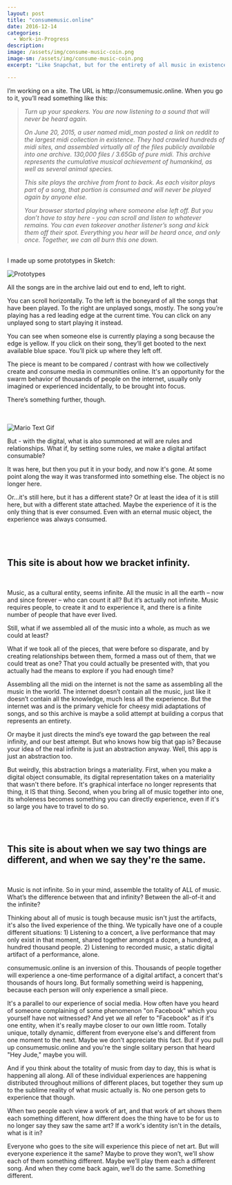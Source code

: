 ```yaml
---
layout: post
title: "consumemusic.online"
date: 2016-12-14
categories:
  - Work-in-Progress
description: 
image: /assets/img/consume-music-coin.png
image-sm: /assets/img/consume-music-coin.png
excerpt: "Like Snapchat, but for the entirety of all music in existence."

---
```


<p class="normal-size">I’m working on a site. The URL is http://consumemusic.online. When you go to it, you’ll read something like this:</p>
  
>*Turn up your speakers. You are now listening to a sound that will never be heard again.*
> 
>*On June 20, 2015, a user named midi_man posted a link on reddit to the largest midi collection in existence. They had crawled hundreds of midi sites, and assembled virtually all of the files publicly available into one archive. 130,000 files / 3.65Gb of pure midi. This archive represents the cumulative musical achievement of humankind, as well as several animal species.*
>
>*This site plays the archive from front to back. As each visitor plays part of a song, that portion is consumed and will never be played again by anyone else.*
>
>*Your browser started playing where someone else left off. But you don’t have to stay here - you can scroll and listen to whatever remains. You can even takeover another listener’s song and kick them off their spot. Everything you hear will be heard once, and only once. Together, we can all burn this one down.*

<br>
I made up some prototypes in Sketch:
<br>

![Prototypes](/assets/img/consume-music-prototypes.png)
<br>


All the songs are in the archive laid out end to end, left to right.

You can scroll horizontally. To the left is the boneyard of all the songs that have been played. To the right are unplayed songs, mostly. The song you’re playing has a red leading edge at the current time. You can click on any unplayed song to start playing it instead. 

You can see when someone else is currently playing a song because the edge is yellow. If you click on their song, they’ll get booted to the next available blue space. You’ll pick up where they left off.

The piece is meant to be compared / contrast with how we collectively create and consume media in communities online. It's an opportunity for the swarm behavior of thousands of people on the internet, usually only imagined or experienced incidentally, to be brought into focus.

There’s something further, though.

<br>
<br>

<img style="max-width: 400px; margin: 0 auto" src="/assets/img/mario.gif" alt="Mario Text Gif">


But - with the digital, what is also summoned at will are rules and relationships. What if, by setting some rules, we make a digital artifact consumable?
 
It was here, but then you put it in your body, and now it's gone. At some point along the way it was transformed into something else. The object is no longer here.

Or...it's still here, but it has a different state? Or at least the idea of it is still here, but with a different state attached. Maybe the experience of it is the only thing that is ever consumed. Even with an eternal music object, the experience was always consumed.
<br>
<br>
<br>
<br>

## This site is about how we bracket infinity.
<br>

Music, as a cultural entity, seems infinite. All the music in all the earth – now and since forever – who can count it all? But it’s actually not infinite. Music requires people, to create it and to experience it, and there is a finite number of people that have ever lived. 

Still, what if we assembled all of the music into a whole, as much as we could at least? 

What if we took all of the pieces, that were before so disparate, and by creating relationships between them, formed a mass out of them, that we could treat as one? That you could actually be presented with, that you actually had the means to explore if you had enough time?

Assembling all the midi on the internet is not the same as assembling all the music in the world. The internet doesn’t contain all the music, just like it doesn’t contain all the knowledge, much less all the experience. But the internet was and is the primary vehicle for cheesy midi adaptations of songs, and so this archive is maybe a solid attempt at building a corpus that represents an entirety. 

Or maybe it just directs the mind’s eye toward the gap between the real infinity, and our best attempt. But who knows how big that gap is? Because your idea of the real infinite is just an abstraction anyway. Well, this app is just an abstraction too.

But weirdly, this abstraction brings a materiality. First, when you make a digital object consumable, its digital representation takes on a materiality that wasn't there before. It's graphical interface no longer represents that thing, it IS that thing. Second, when you bring all of music together into one, its wholeness becomes something you can directly experience, even if it's so large you have to travel to do so.

<br>
<br>

## This site is about when we say two things are different, and when we say they're the same.
<br>

Music is not infinite. So in your mind, assemble the totality of ALL of music. What’s the difference between that and infinity? Between the all-of-it and the infinite?

Thinking about all of music is tough because music isn't just the artifacts, it's also the lived experience of the thing. We typically have one of a couple different situations: 1) Listening to a concert, a live performance that may only exist in that moment, shared together amongst a dozen, a hundred, a hundred thousand people. 2) Listening to recorded music, a static digital artifact of a performance, alone. 

consumemusic.online is an inversion of this. Thousands of people together will experience a one-time performance of a digital artifact, a concert that's thousands of hours long. But formally something weird is happening, because each person will only experience a small piece.

It's a parallel to our experience of social media. How often have you heard of someone complaining of some phenomenon "on Facebook" which you yourself have not witnessed? And yet we all refer to "Facebook" as if it's one entity, when it's really maybe closer to our own little room. Totally unique, totally dynamic, different from everyone else's and different from one moment to the next. Maybe we don't appreciate this fact. But if you pull up consumemusic.online and you're the single solitary person that heard "Hey Jude," maybe you will.

And if you think about the totality of music from day to day, this is what is happening all along. All of these individual experiences are happening distributed throughout millions of different places, but together they sum up to the sublime reality of what music actually is. No one person gets to experience that though.

When two people each view a work of art, and that work of art shows them each something different, how different does the thing have to be for us to no longer say they saw the same art? If a work's identity isn't in the details, what is it in?

Everyone who goes to the site will experience this piece of net art. But will everyone experience it the same? Maybe to prove they won’t, we’ll show each of them something different. Maybe we’ll play them each a different song. And when they come back again, we’ll do the same. Something different.